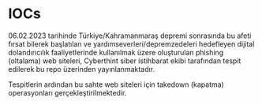 # IOCs

06.02.2023 tarihinde Türkiye/Kahramanmaraş depremi sonrasında bu afeti fırsat bilerek başlatılan ve yardımseverleri/depremzedeleri hedefleyen dijital dolandırıcılık faaliyetlerinde kullanılmak üzere oluşturulan phishing (oltalama) web siteleri, Cyberthint siber istihbarat ekibi tarafından tespit edilerek bu repo üzerinden yayınlanmaktadır.

Tespitlerin ardından bu sahte web siteleri için takedown (kapatma) operasyonları gerçekleştirilmektedir.
